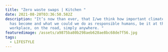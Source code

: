 ```yaml
---
title: "Zero waste swaps | Kitchen "
date: 2021-08-20T03:36:50.582Z
description: "It’s now than ever, that I/we think how important climate change
  has become and what we could we do as responsible humans, be it at the home,
  workplace, on the road, simply anywhere. "
featuredimage: /assets/a9875ba80b298aeb628ae8bc68de7f56.jpg
tags:
  - LIFESTYLE
---
```

>
